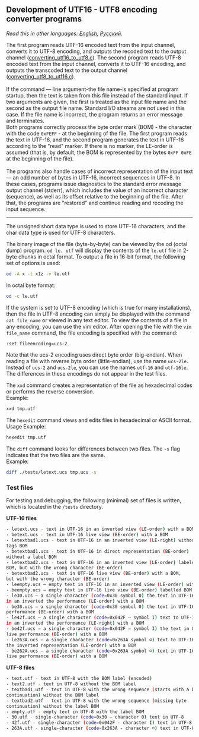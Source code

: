 ## Development of UTF16 - UTF8 encoding converter programs

*Read this in other languages: [English](README.md), [Русский](README.ru.md).*

The first program reads UTF-16 encoded text from the input channel, converts it to UTF-8 encoding, and outputs the recoded text to the output channel ([converting_utf16_to_utf8.c](./converting_utf16_to_utf8.c)). The second program reads UTF-8 encoded text from the input channel, converts it to UTF-16 encoding, and outputs the transcoded text to the output channel ([converting_utf8_to_utf16.c](./converting_utf8_to_utf16.c)). <br><br>
If the command — line argument-the file name-is specified at program startup, then the text is taken from this file instead of the standard input. If two arguments are given, the first is treated as the input file name and the second as the output file name. Standard I/O streams are not used in this case. If the file name is incorrect, the program returns an error message and terminates. <br>
Both programs correctly process the byte order mark (BOM) - the character with the code `0xFEFF` - at the beginning of the file. The first program reads the text in UTF-16, and the second program generates the text in UTF-16 according to the "read" marker. If there is no marker, the LE-order is assumed (that is, by default, the BOM is represented by the bytes `0xFF 0xFE` at the beginning of the file). <br><br>
The programs also handle cases of incorrect representation of the input text — an odd number of bytes in UTF-16, incorrect sequences in UTF-8. In these cases, programs issue diagnostics to the standard error message output channel (stderr), which includes the value of an incorrect character (sequence), as well as its offset relative to the beginning of the file. After that, the programs are "restored" and continue reading and recoding the input sequence.

---

The unsigned short data type is used to store UTF-16 characters, and the char data type is used for UTF-8 characters.

The binary image of the file (byte-by-byte) can be viewed by the od (octal dump) program. `od le. utf` will display the contents of the `le.utf` file in 2-byte chunks in octal format. To output a file in 16-bit format, the following set of options is used:
```bash
od -A x -t x1z -v le.utf
```
In octal byte format:
```bash
od -c le.utf
```


If the system is set to UTF-8 encoding (which is true for many installations), then the file in UTF-8 encoding can simply be displayed with the command  `cat file_name` or viewed in any text editor.
To view the contents of a file in any encoding, you can use the vim editor. After opening the file with the `vim file_name` command, the file encoding is specified with the command:

```bash
:set fileencoding=ucs-2
```
Note that the ucs-2 encoding uses direct byte order (big-endian). When reading a file with reverse byte order (little-endian), use the name `ucs-2le`. Instead of `ucs-2` and `ucs-2le`, you can use the names `utf-16` and `utf-16le`. The differences in these encodings do not appear in the test files.

The `xxd` command creates a representation of the file as hexadecimal codes or performs the reverse conversion. <br>
Example:
```bash
xxd tmp.utf
```

The `hexedit` command views and edits files in hexadecimal or ASCII format. Usage Example:
```bash
hexedit tmp.utf
```

The `diff` command looks for differences between two files. The `-s` flag indicates that the two files are the same. <br>
Example:
```bash
diff ./tests/letext.ucs tmp.ucs -s
```

### Test files

For testing and debugging, the following (minimal) set of files is written, which is located in the `/tests` directory.

<b> UTF-16 files </b>
```bash
- letext.ucs - text in UTF-16 in an inverted view (LE-order) with a BOM
- betext.ucs - text in UTF-16 live view (BE-order) with a BOM
- letextbad1.ucs - text in UTF-16 in an inverted view (LE-right) without
tags BOM
- betextbad1.ucs - text in UTF-16 in direct representation (BE-order)
without a label BOM
- letextbad2.ucs - text in UTF-16 in an inverted view (LE-order) labeled
BOM, but with the wrong character (BE-order)
- betextbad2.ucs - text in UTF-16 live view (BE-order) with a BOM,
but with the wrong character (BE-order)
- leempty.ucs – empty text in UTF-16 in an inverted view (LE-order) with BOM
- beempty.ucs – empty text in UTF-16 live view (BE-order) labelled BOM
- le30.ucs – a single character (code=0x30 symbol 0) the text in UTF-16
in an inverted the performance (LE-order) with a BOM
- be30.ucs – a single character (code=0x30 symbol 0) the text in UTF-16 live
performance (BE-order) with a BOM
- le42f.ucs – a single character (code=0x042F – symbol I) text to UTF-16
in an inverted the performance (LE-right) with a BOM
- be42f.ucs – a single character (code=0x042F – symbol I) the text in UTF-16
live performance (BE-order) with a BOM
- le263A.ucs – a single character (code=0x263A symbol ☺) text to UTF-16
the inverted representation (LE-order) with a BOM
- be262A.ucs – a single character (code=0x263A symbol ☺) text in UTF-16
live performance (BE-order) with a BOM
```

<b> UTF-8 files </b>
```bash
- text.utf - text in UTF-8 with the BOM label (encoded)
- text2.utf - text in UTF-8 without the BOM label
- textbad1.utf - text in UTF-8 with the wrong sequence (starts with a byte
continuation) without the BOM label
- textbad2.utf - text in UTF-8 with the wrong sequence (missing byte
continuation) without the label BOM
- empty.utf - empty text in UTF-8 with the label BOM
- 30.utf - single-character (code=0x30 – character 0) text in UTF-8
- 42f.utf - single-character (code=0x042F - character I) text in UTF-8
- 263A.utf - single-character (code=0x263A - character ☺) text in UTF-8
```

